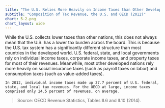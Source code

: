 ```yaml
---
title: "The U.S. Relies More Heavily on Income Taxes than Other Developed Nations"
subtitle: "Composition of Tax Revenue, the U.S. and OECD (2012)"
chart: 5-2.png
chart_layout: wide
---
```

While the U.S. collects lower taxes than other nations, this does not always mean that the U.S. has a lower tax burden across the board. This is because the U.S. tax system has a significantly different structure than most countries in the developed world. U.S. federal, state, and local governments rely on individual income taxes, corporate income taxes, and property taxes for most of their revenues. Meanwhile, most other developed nations rely more heavily on social insurance taxes (such as payroll taxes on labor) and consumption taxes (such as value-added taxes).						

```
In 2012, individual income taxes made up 37.7 percent of U.S. federal, state, and local tax revenues. For the OECD at large, income taxes comprised only 24.5 percent of revenues, on average.						
```
>Source: OECD Revenue Statistics, Tables II.6 and II.10 (2014).
